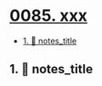 # [0085. xxx](https://github.com/Tdahuyou/TNotes.nodejs/tree/main/notes/0085.%20xxx)

<!-- region:toc -->

- [1. 📒 notes_title](#1--notes_title)

<!-- endregion:toc -->

## 1. 📒 notes_title
